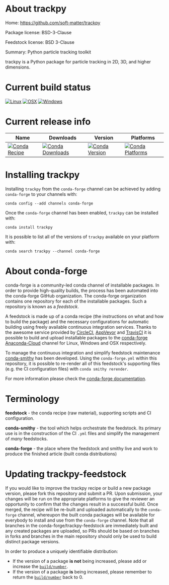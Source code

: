 About trackpy
=============

Home: https://github.com/soft-matter/trackpy

Package license: BSD-3-Clause

Feedstock license: BSD 3-Clause

Summary: Python particle tracking toolkit

trackpy is a Python package for particle tracking in 2D, 3D,
and higher dimensions.


Current build status
====================

[![Linux](https://img.shields.io/circleci/project/github/conda-forge/trackpy-feedstock/master.svg?label=Linux)](https://circleci.com/gh/conda-forge/trackpy-feedstock)
[![OSX](https://img.shields.io/travis/conda-forge/trackpy-feedstock/master.svg?label=macOS)](https://travis-ci.org/conda-forge/trackpy-feedstock)
[![Windows](https://img.shields.io/appveyor/ci/conda-forge/trackpy-feedstock/master.svg?label=Windows)](https://ci.appveyor.com/project/conda-forge/trackpy-feedstock/branch/master)

Current release info
====================

| Name | Downloads | Version | Platforms |
| --- | --- | --- | --- |
| [![Conda Recipe](https://img.shields.io/badge/recipe-trackpy-green.svg)](https://anaconda.org/conda-forge/trackpy) | [![Conda Downloads](https://img.shields.io/conda/dn/conda-forge/trackpy.svg)](https://anaconda.org/conda-forge/trackpy) | [![Conda Version](https://img.shields.io/conda/vn/conda-forge/trackpy.svg)](https://anaconda.org/conda-forge/trackpy) | [![Conda Platforms](https://img.shields.io/conda/pn/conda-forge/trackpy.svg)](https://anaconda.org/conda-forge/trackpy) |

Installing trackpy
==================

Installing `trackpy` from the `conda-forge` channel can be achieved by adding `conda-forge` to your channels with:

```
conda config --add channels conda-forge
```

Once the `conda-forge` channel has been enabled, `trackpy` can be installed with:

```
conda install trackpy
```

It is possible to list all of the versions of `trackpy` available on your platform with:

```
conda search trackpy --channel conda-forge
```


About conda-forge
=================

conda-forge is a community-led conda channel of installable packages.
In order to provide high-quality builds, the process has been automated into the
conda-forge GitHub organization. The conda-forge organization contains one repository
for each of the installable packages. Such a repository is known as a *feedstock*.

A feedstock is made up of a conda recipe (the instructions on what and how to build
the package) and the necessary configurations for automatic building using freely
available continuous integration services. Thanks to the awesome service provided by
[CircleCI](https://circleci.com/), [AppVeyor](http://www.appveyor.com/)
and [TravisCI](https://travis-ci.org/) it is possible to build and upload installable
packages to the [conda-forge](https://anaconda.org/conda-forge)
[Anaconda-Cloud](http://docs.anaconda.org/) channel for Linux, Windows and OSX respectively.

To manage the continuous integration and simplify feedstock maintenance
[conda-smithy](http://github.com/conda-forge/conda-smithy) has been developed.
Using the ``conda-forge.yml`` within this repository, it is possible to re-render all of
this feedstock's supporting files (e.g. the CI configuration files) with ``conda smithy rerender``.

For more information please check the [conda-forge documentation](https://conda-forge.org/docs/).

Terminology
===========

**feedstock** - the conda recipe (raw material), supporting scripts and CI configuration.

**conda-smithy** - the tool which helps orchestrate the feedstock.
                   Its primary use is in the construction of the CI ``.yml`` files
                   and simplify the management of *many* feedstocks.

**conda-forge** - the place where the feedstock and smithy live and work to
                  produce the finished article (built conda distributions)


Updating trackpy-feedstock
==========================

If you would like to improve the trackpy recipe or build a new
package version, please fork this repository and submit a PR. Upon submission,
your changes will be run on the appropriate platforms to give the reviewer an
opportunity to confirm that the changes result in a successful build. Once
merged, the recipe will be re-built and uploaded automatically to the
`conda-forge` channel, whereupon the built conda packages will be available for
everybody to install and use from the `conda-forge` channel.
Note that all branches in the conda-forge/trackpy-feedstock are
immediately built and any created packages are uploaded, so PRs should be based
on branches in forks and branches in the main repository should only be used to
build distinct package versions.

In order to produce a uniquely identifiable distribution:
 * If the version of a package **is not** being increased, please add or increase
   the [``build/number``](http://conda.pydata.org/docs/building/meta-yaml.html#build-number-and-string).
 * If the version of a package **is** being increased, please remember to return
   the [``build/number``](http://conda.pydata.org/docs/building/meta-yaml.html#build-number-and-string)
   back to 0.